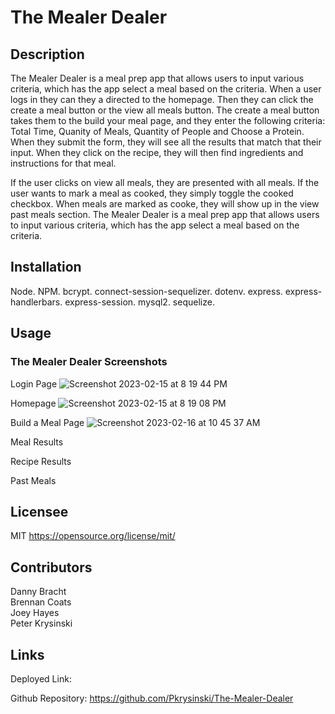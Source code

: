 # The Mealer Dealer

## Description

The Mealer Dealer is a meal prep app that allows users to input various criteria, which has the app select a meal based on the criteria. When a user logs in they can they a directed to the homepage. Then they can click the create a meal button or the view all meals button. The create a meal button takes them to the build your meal page, and they enter the following criteria: Total Time, Quanity of Meals, Quantity of People and Choose a Protein. When they submit the form, they will see all the results that match that their input. When they click on the recipe, they will then find ingredients and instructions for that meal.

If the user clicks on view all meals, they are presented with all meals. If the user wants to mark a meal as cooked, they simply toggle the cooked checkbox. When meals are marked as cooke, they will show up in the view past meals section.
The Mealer Dealer is a meal prep app that allows users to input various criteria, which has
the app select a meal based on the criteria. 

## Installation

Node. NPM. bcrypt. connect-session-sequelizer. dotenv. express. express-handlerbars. express-session. mysql2. sequelize. 

## Usage

### The Mealer Dealer Screenshots

Login Page
![Screenshot 2023-02-15 at 8 19 44 PM](https://user-images.githubusercontent.com/17559972/219445378-ca47ac05-1b4f-4c5a-bc40-41bab2fd3752.png)

Homepage
![Screenshot 2023-02-15 at 8 19 08 PM](https://user-images.githubusercontent.com/17559972/219445477-d61d04b8-a18f-4e1a-be29-b88e71cf75aa.png)

Build a Meal Page
![Screenshot 2023-02-16 at 10 45 37 AM](https://user-images.githubusercontent.com/17559972/219446210-76fb673a-e2c8-4db2-a518-3ace211da095.png)

Meal Results

Recipe Results

Past Meals

## Licensee

MIT
https://opensource.org/license/mit/  

## Contributors

Danny Bracht  
Brennan Coats  
Joey Hayes  
Peter Krysinski

## Links

Deployed Link: 

Github Repository: https://github.com/Pkrysinski/The-Mealer-Dealer
